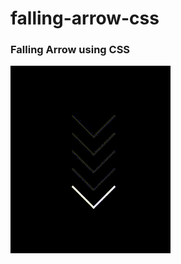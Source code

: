 # falling-arrow-css
### Falling Arrow using CSS

![Tennis](https://github.com/IsmaelSidney/falling-arrow-css/blob/main/fallingArrow.gif)